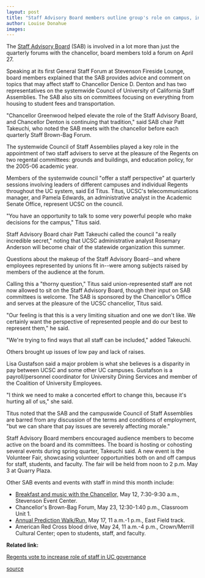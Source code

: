 ```yaml
---
layout: post
title: "Staff Advisory Board members outline group's role on campus, in UC system"
author: Louise Donahue
images:
---
```


The [Staff Advisory Board][1] (SAB) is involved in a lot more than just the quarterly forums with the chancellor, board members told a forum on April 27.  

Speaking at its first General Staff Forum at Stevenson Fireside Lounge, board members explained that the SAB provides advice and comment on topics that may affect staff to Chancellor Denice D. Denton and has two representatives on the systemwide Council of University of California Staff Assemblies. The SAB also sits on committees focusing on everything from housing to student fees and transportation.  

"Chancellor Greenwood helped elevate the role of the Staff Advisory Board, and Chancellor Denton is continuing that tradition," said SAB chair Patt Takeuchi, who noted the SAB meets with the chancellor before each quarterly Staff Brown-Bag Forum.   

The systemwide Council of Staff Assemblies played a key role in the appointment of two staff advisers to serve at the pleasure of the Regents on two regental committees: grounds and buildings, and education policy, for the 2005-06 academic year.   

Members of the systemwide council "offer a staff perspective" at quarterly sessions involving leaders of different campuses and individual Regents throughout the UC system, said Ed Titus. Titus, UCSC's telecommunications manager, and Pamela Edwards, an administrative analyst in the Academic Senate Office, represent UCSC on the council.

"You have an opportunity to talk to some very powerful people who make decisions for the campus," Titus said.  

Staff Advisory Board chair Patt Takeuchi called the council "a really incredible secret," noting that UCSC administrative analyst Rosemary Anderson will become chair of the statewide organization this summer.  

Questions about the makeup of the Staff Advisory Board--and where employees represented by unions fit in--were among subjects raised by members of the audience at the forum.  

Calling this a "thorny question," Titus said union-represented staff are not now allowed to sit on the Staff Advisory Board, though their input on SAB committees is welcome. The SAB is sponsored by the Chancellor's Office and serves at the pleasure of the UCSC chancellor, Titus said.  

"Our feeling is that this is a very limiting situation and one we don't like. We certainly want the perspective of represented people and do our best to represent them," he said.  

"We're trying to find ways that all staff can be included," added Takeuchi.   

Others brought up issues of low pay and lack of raises.   

Lisa Gustafson said a major problem is what she believes is a disparity in pay between UCSC and some other UC campuses. Gustafson is a payroll/personnel coordinator for University Dining Services and member of the Coalition of University Employees.  

"I think we need to make a concerted effort to change this, because it's hurting all of us," she said.   

Titus noted that the SAB and the campuswide Council of Staff Assemblies are barred from any discussion of the terms and conditions of employment, "but we can share that pay issues are severely affecting morale."  

Staff Advisory Board members encouraged audience members to become active on the board and its committees. The board is hosting or cohosting several events during spring quarter, Takeuchi said. A new event is the Volunteer Fair, showcasing volunteer opportunities both on and off campus for staff, students, and faculty. The fair will be held from noon to 2 p.m. May 3 at Quarry Plaza.

Other SAB events and events with staff in mind this month include:   

* [Breakfast and music with the Chancellor,][2] May 12, 7:30-9:30 a.m., Stevenson Event Center.   
* Chancellor's Brown-Bag Forum, May 23, 12:30-1:40 p.m., Classroom Unit 1.  
* [Annual Prediction Walk/Run,][3] May 17, 11 a.m.-1 p.m., East Field track.   
* American Red Cross blood drive, May 24, 11 a.m.-4 p.m., Crown/Merrill Cultural Center; open to students, staff, and faculty.

**Related link:**  

[Regents vote to increase role of staff in UC governance][4]   
  

[1]: http://www2.ucsc.edu/sab/
[2]: http://currents.ucsc.edu/04-05/05-02/brief-breakfast.asp
[3]: http://currents.ucsc.edu/04-05/05-02/brief-relay.asp
[4]: http://www.berkeley.edu/news/berkeleyan/2005/03/02_regents.shtml

[source](http://www1.ucsc.edu/currents/04-05/05-02/sab.asp "Permalink to sab")

